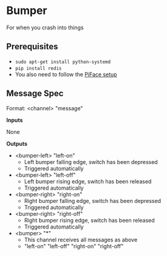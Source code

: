 # Bumper

For when you crash into things

## Prerequisites

- `sudo apt-get install python-systemd`
- `pip install redis`
- You also need to follow the [PiFace setup](https://github.com/AmoebaThree/RaspberryPiSetup/blob/master/README.md#piface)

## Message Spec

Format: \<channel> "message"

**Inputs**

None

**Outputs**

* \<bumper-left> "left-on"
  * Left bumper falling edge, switch has been depressed
  * Triggered automatically
* \<bumper-left> "left-off"
  * Left bumper rising edge, switch has been released
  * Triggered automatically
* \<bumper-right> "right-on"
  * Right bumper falling edge, switch has been depressed
  * Triggered automatically
* \<bumper-right> "right-off"
  * Right bumper rising edge, switch has been released 
  * Triggered automatically
* \<bumper> "*"
  * This channel receives all messages as above
  * "left-on" "left-off" "right-on" "right-off"